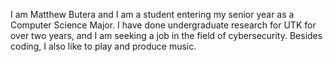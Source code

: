 I am Matthew Butera and I am a student entering my senior year as a Computer Science Major. I have done undergraduate research for UTK for over two years, and I am seeking a job in the field of cybersecurity. Besides coding, I also like to play and produce music.
